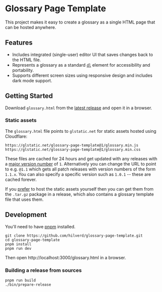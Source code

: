 # Glossary Page Template

This project makes it easy to create a glossary as a single HTML page that can be hosted anywhere.

## Features

* Includes integrated (single-user) editor UI that saves changes back to the HTML file.
* Represents a glossary as a standard [`dl`](https://developer.mozilla.org/en-US/docs/Web/HTML/Element/dl) element for accessibility and portability.
* Supports different screen sizes using responsive design and includes dark mode support.

## Getting Started

Download `glossary.html` from the [latest release](https://github.com/hilverd/glossary-page-template/releases/latest) and open it in a browser.

### Static assets

The `glossary.html` file points to `glstatic.net` for static assets hosted using Cloudflare:

```
https://glstatic.net/glossary-page-template@1/glossary.min.js
https://glstatic.net/glossary-page-template@1/glossary.min.css
```

These files are cached for 24 hours and get updated with any releases with a [major version number](https://semver.org/) of `1`. Alternatively you can change the URL to point to e.g. `@1.1` which gets all patch releases with version numbers of the form `1.1.x`. You can also specify a specific version such as `1.0.1` -- these are cached forever.

If you [prefer](https://css-tricks.com/potential-dangers-of-third-party-javascript/) to host the static assets yourself then you can get them from the `.tar.gz` package in a release, which also contains a glossary template file that uses them.

## Development

You'll need to have [pnpm](https://pnpm.io/) installed.

```
git clone https://github.com/hilverd/glossary-page-template.git
cd glossary-page-template
pnpm install
pnpm run dev
```

Then open http://localhost:3000/glossary.html in a browser.

### Building a release from sources

```
pnpm run build
./bin/prepare-release
```
